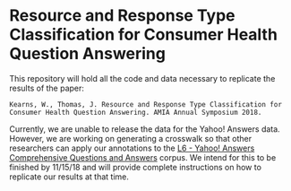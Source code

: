 # Resource and Response Type Classification for Consumer Health Question Answering

This repository will hold all the code and data necessary to replicate the results of the paper:

```Kearns, W., Thomas, J. Resource and Response Type Classification for Consumer Health Question Answering. AMIA Annual Symposium 2018.```

Currently, we are unable to release the data for the Yahoo! Answers data. However, we are working on generating a crosswalk so that other researchers can apply our annotations to the [L6 - Yahoo! Answers Comprehensive Questions and Answers](webscope.sandbox.yahoo.com) corpus. We intend for this to be finished by 11/15/18 and will provide complete instructions on how to replicate our results at that time.
